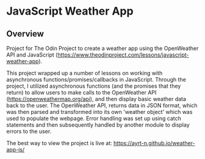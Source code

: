 # JavaScript Weather App

## Overview

Project for The Odin Project to create a weather app using the OpenWeather API and JavaScript (https://www.theodinproject.com/lessons/javascript-weather-app).

This project wrapped up a number of lessons on working with asynchronous functions/promises/callbacks in JavaScript. Through the project, I utilized asynchronous functions (and the promises that they return) to allow users to make calls to the OpenWeather API (https://openweathermap.org/api), and then display basic weather data back to the user. The OpenWeather API, returns data in JSON format, which was then parsed and transformed into its own 'weather object' which was used to populate the webpage. Error handling was set up using catch statements and then subsequently handled by another module to display errors to the user.

The best way to view the project is live at: https://ayrt-n.github.io/weather-app-js/
